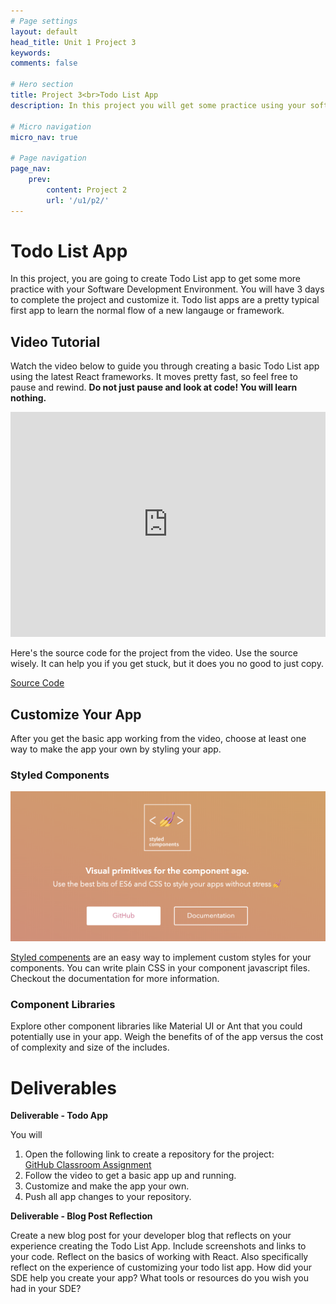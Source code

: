 ```yaml
---
# Page settings
layout: default
head_title: Unit 1 Project 3
keywords:
comments: false

# Hero section
title: Project 3<br>Todo List App
description: In this project you will get some practice using your software development environment to create a starter app.

# Micro navigation
micro_nav: true

# Page navigation
page_nav:
    prev:
        content: Project 2
        url: '/u1/p2/'
---
```


# Todo List App

In this project, you are going to create Todo List app to get some more practice with your Software Development Environment. You will have 3 days to complete the project and customize it. Todo list apps are a pretty typical first app to learn the normal flow of a new langauge or framework.

## Video Tutorial

Watch the video below to guide you through creating a basic Todo List app using the latest React frameworks. It moves pretty fast, so feel free to pause and rewind. **Do not just pause and look at code! You will learn nothing.**

<iframe style="max-width:640px" width="100%" height="360" src="https://www.youtube.com/embed/hQAHSlTtcmY" frameborder="0" allow="accelerometer; autoplay; encrypted-media; gyroscope; picture-in-picture" allowfullscreen></iframe>

Here's the source code for the project from the video. Use the source wisely. It can help you if you get stuck, but it does you no good to just copy.

[](https://github.com/WebDevSimplified/Learn-React-In-30-Minutes)
<a href="https://github.com/WebDevSimplified/Learn-React-In-30-Minutes" class="btn btn--dark btn--rounded btn--w-icon"><i class="icon icon--github"></i>Source Code</a>

## Customize Your App

After you get the basic app working from the video, choose at least one way to make the app your own by styling your app.

### Styled Components

![Styled Components Logo](./styled-components.png)

[Styled compenents](https://styled-components.com/docs) are an easy way to implement custom styles for your components. You can write plain CSS in your component javascript files. Checkout the documentation for more information.

### Component Libraries

Explore other component libraries like Material UI or Ant that you could potentially use in your app. Weigh the benefits of of the app versus the cost of complexity and size of the includes.

# Deliverables

<div class="callout callout--info">
  <p><strong><b>Deliverable</b> - Todo App</strong></p>
  <p>You will </p>
  <ol>
    <li>Open the following link to create a repository for the project:<br/><a href="https://classroom.github.com/a/xPRbBEmn">GitHub Classroom Assignment</a></li>
    <li>Follow the video to get a basic app up and running.</li>
    <li>Customize and make the app your own.</li>
    <li>Push all app changes to your repository.</li>
  </ol>
</div>

<div class="callout callout--info">
  <p><strong><b>Deliverable</b> - Blog Post Reflection</strong></p>
  <p>Create a new blog post for your developer blog that reflects on your experience creating the Todo List App. Include screenshots and links to your code. Reflect on the basics of working with React. Also specifically reflect on the experience of customizing your todo list app. How did your SDE help you create your app? What tools or resources do you wish you had in your SDE?</p>
</div>